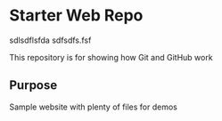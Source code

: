 # Starter Web Repo

sdlsdflsfda 
sdfsdfs.fsf

This repository is for showing how Git and GitHub work

## Purpose

Sample website with plenty of files for demos
